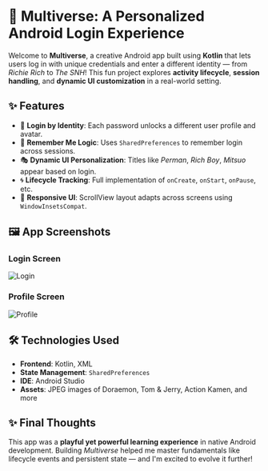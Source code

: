 # 🌌 Multiverse: A Personalized Android Login Experience

Welcome to **Multiverse**, a creative Android app built using **Kotlin** that lets users log in with unique credentials and enter a different identity — from *Richie Rich* to *The SNH*! This fun project explores **activity lifecycle**, **session handling**, and **dynamic UI customization** in a real-world setting.

## ✨ Features

- 🔐 **Login by Identity**: Each password unlocks a different user profile and avatar.
- 🧠 **Remember Me Logic**: Uses `SharedPreferences` to remember login across sessions.
- 🎭 **Dynamic UI Personalization**: Titles like *Perman*, *Rich Boy*, *Mitsuo* appear based on login.
- 🌀 **Lifecycle Tracking**: Full implementation of `onCreate`, `onStart`, `onPause`, etc.
- 📱 **Responsive UI**: ScrollView layout adapts across screens using `WindowInsetsCompat`.

## 🖼️ App Screenshots

### Login Screen
![Login]()

### Profile Screen
![Profile]()

## 🛠 Technologies Used

- **Frontend**: Kotlin, XML
- **State Management**: `SharedPreferences`
- **IDE**: Android Studio
- **Assets**: JPEG images of Doraemon, Tom & Jerry, Action Kamen, and more

## ✨ Final Thoughts

This app was a **playful yet powerful learning experience** in native Android development. Building *Multiverse* helped me master fundamentals like lifecycle events and persistent state — and I'm excited to evolve it further!

